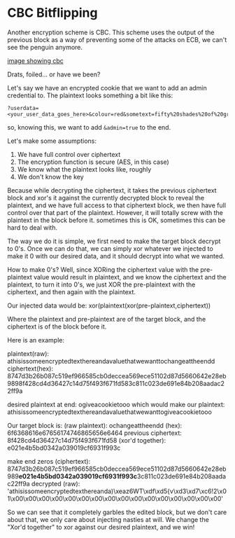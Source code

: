 # CBC Bitflipping

Another encryption scheme is CBC. This scheme uses the output of the previous 
block as a way of preventing some of the attacks on ECB, we can't see the 
penguin anymore.

[image showing cbc](CBC_encryption.png)

Drats, foiled... or have we been?

Let's say we have an encrypted cookie that we want to add an admin credential to.
The plaintext looks something a bit like this:

```
?userdata=<your_user_data_goes_here>&colour=red&sometext=fifty%20shades%20of%20grey
```

so, knowing this, we want to add ```&admin=true``` to the end.

Let's make some assumptions:

1. We have full control over ciphertext
2. The encryption function is secure (AES, in this case)
3. We know what the plaintext looks like, roughly
4. We don't know the key

Because while decrypting the ciphertext, it takes the previous ciphertext 
block and xor's it against the currently decrypted block to reveal the plaintext, 
and we have full access to that ciphertext block, we then have full control
over that part of the plaintext. However, it will totally screw with the plaintext 
in the block before it. sometimes this is OK, sometimes this can be hard to deal with.

The way we do it is simple, we first need to make the target block decrypt to 0's. Once we
can do that, we can simply xor whatever we injected to make it 0 with our desired data, and 
it should decrypt into what we wanted.

How to make 0's? Well, since XORing the ciphertext value with the pre-plaintext value would result
in plaintext, and we know the ciphertext and the plaintext, to turn it into 
0's, we just XOR the pre-plaintext with the ciphertext, and then again with the plaintext.

Our injected data would be: xor(plaintext(xor(pre-plaintext,ciphertext))

Where the plaintext and pre-plaintext are of the target block, and the ciphertext 
is of the block before it.

Here is an example:

plaintext(raw):
athisissomeencryptedtexthereandavaluethatwewanttochangeattheendd
ciphertext(hex):
8747d3b26b087c519ef966585cb0deccea569ece51102d87d5660642e28eb9898f428cd4d36427c14d75f493f671fd583c811c023de691e84b208aadac22ff9a

desired plaintext at end:
ogiveacookietooo
which would make our plaintext:
athisissomeencryptedtexthereandavaluethatwewanttogiveacookietooo

Our target block is:
(raw plaintext):
ochangeattheendd
(hex):
6f6368616e67656174746865656e6464
previous ciphertext:
8f428cd4d36427c14d75f493f671fd58
(xor'd together):
e021e4b5bd0342a039019cf6931f993c

make end zeros (ciphertext):
8747d3b26b087c519ef966585cb0deccea569ece51102d87d5660642e28eb989**e021e4b5bd0342a039019cf6931f993c**3c811c023de691e84b208aadac22ff9a
decrypted (raw):
'athisissomeencryptedtexthereanda)\xeaz6WT\xdf\xd5{v\xd3\xd7\xc6!2\x01\x00\x00\x00\x00\x00\x00\x00\x00\x00\x00\x00\x00\x00\x00\x00\x00'

So we can see that it completely garbles the edited block, but we don't care about 
that, we only care about injecting nasties at will. We change the "Xor'd together" 
to xor against our desired plaintext, and we win!





